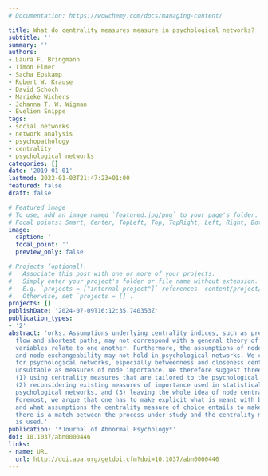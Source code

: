 ```yaml
---
# Documentation: https://wowchemy.com/docs/managing-content/

title: What do centrality measures measure in psychological networks?
subtitle: ''
summary: ''
authors:
- Laura F. Bringmann
- Timon Elmer
- Sacha Epskamp
- Robert W. Krause
- David Schoch
- Marieke Wichers
- Johanna T. W. Wigman
- Evelien Snippe
tags:
- social networks
- network analysis
- psychopathology
- centrality
- psychological networks
categories: []
date: '2019-01-01'
lastmod: 2022-01-03T21:47:23+01:00
featured: false
draft: false

# Featured image
# To use, add an image named `featured.jpg/png` to your page's folder.
# Focal points: Smart, Center, TopLeft, Top, TopRight, Left, Right, BottomLeft, Bottom, BottomRight.
image:
  caption: ''
  focal_point: ''
  preview_only: false

# Projects (optional).
#   Associate this post with one or more of your projects.
#   Simply enter your project's folder or file name without extension.
#   E.g. `projects = ["internal-project"]` references `content/project/deep-learning/index.md`.
#   Otherwise, set `projects = []`.
projects: []
publishDate: '2024-07-09T16:12:35.740353Z'
publication_types:
- '2'
abstract: 'orks. Assumptions underlying centrality indices, such as presence of a
  flow and shortest paths, may not correspond with a general theory of how psychological
  variables relate to one another. Furthermore, the assumptions of node distinctiveness
  and node exchangeability may not hold in psychological networks. We conclude that,
  for psychological networks, especially betweenness and closeness centrality seem
  unsuitable as measures of node importance. We therefore suggest three ways forward:
  (1) using centrality measures that are tailored to the psychological network context,
  (2) reconsidering existing measures of importance used in statistical models underlying
  psychological networks, and (3) leaving the whole idea of node centrality behind.
  Foremost, we argue that one has to make explicit what is meant with being central
  and what assumptions the centrality measure of choice entails to make sure that
  there is a match between the process under study and the centrality measure that
  is used.'
publication: '*Journal of Abnormal Psychology*'
doi: 10.1037/abn0000446
links:
- name: URL
  url: http://doi.apa.org/getdoi.cfm?doi=10.1037/abn0000446
---
```

